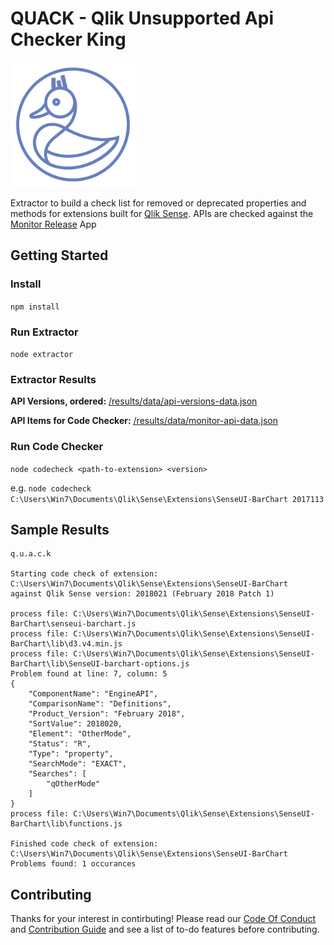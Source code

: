 # QUACK - Qlik Unsupported Api Checker King

<img src="quack.png" width="200px" height="200px">

Extractor to build a check list for removed or deprecated properties and methods for extensions built for [Qlik Sense](https://www.qlik.com/us/products/qlik-sense). APIs are checked against the [Monitor Release](https://branch.qlik.com/sense/app/557d299b-e557-45e3-9286-6b47bc189dd6) App

## Getting Started

### Install

```npm install```

### Run Extractor

```node extractor```

### Extractor Results

**API Versions, ordered:** [/results/data/api-versions-data.json](/results/data/api-versions-data.json)

**API Items for Code Checker:** [/results/data/monitor-api-data.json](/results/data/monitor-api-data.json)

### Run Code Checker

```node codecheck <path-to-extension> <version>```

e.g. ```node codecheck C:\Users\Win7\Documents\Qlik\Sense\Extensions\SenseUI-BarChart 2017113```

## Sample Results

```
q.u.a.c.k

Starting code check of extension: C:\Users\Win7\Documents\Qlik\Sense\Extensions\SenseUI-BarChart
against Qlik Sense version: 2018021 (February 2018 Patch 1)

process file: C:\Users\Win7\Documents\Qlik\Sense\Extensions\SenseUI-BarChart\senseui-barchart.js
process file: C:\Users\Win7\Documents\Qlik\Sense\Extensions\SenseUI-BarChart\lib\d3.v4.min.js
process file: C:\Users\Win7\Documents\Qlik\Sense\Extensions\SenseUI-BarChart\lib\SenseUI-barchart-options.js
Problem found at line: 7, column: 5
{
    "ComponentName": "EngineAPI",
    "ComparisonName": "Definitions",
    "Product_Version": "February 2018",
    "SortValue": 2018020,
    "Element": "OtherMode",
    "Status": "R",
    "Type": "property",
    "SearchMode": "EXACT",
    "Searches": [
        "qOtherMode"
    ]
}
process file: C:\Users\Win7\Documents\Qlik\Sense\Extensions\SenseUI-BarChart\lib\functions.js

Finished code check of extension: C:\Users\Win7\Documents\Qlik\Sense\Extensions\SenseUI-BarChart
Problems found: 1 occurances
```

## Contributing
Thanks for your interest in contirbuting! Please read our [Code Of Conduct](./CODE_OF_CONDUCT.md) and [Contribution Guide](./CONTRIBUTION.md) and see a list of to-do features before contributing.

